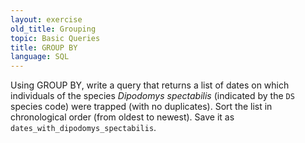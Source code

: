 ```yaml
---
layout: exercise
old_title: Grouping
topic: Basic Queries
title: GROUP BY
language: SQL
---
```


Using GROUP BY, write a query that returns a list of dates on which individuals
of the species *Dipodomys spectabilis* (indicated by the `DS` species code) were
trapped (with no duplicates). Sort the list in chronological order (from oldest
to newest). Save it as `dates_with_dipodomys_spectabilis`.
